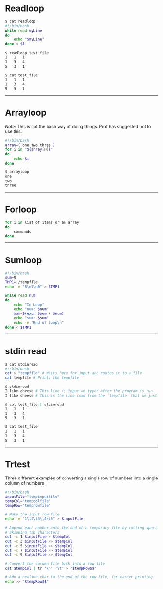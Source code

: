 # Readloop
```sh
$ cat readloop
#!/bin/bash
while read myLine
do
    echo "$myLine"
done < $1
```
```sh
$ readloop test_file
1   1   1
1   3   4
5   3   1
```
```sh
$ cat test_file
1   1   1
1   3   4
5   3   1
```
---
# Arrayloop

*Note*: This is not the bash way of doing things. Prof has suggested not to use this.

```sh
#!/bin/bash
array=( one two three )
for i in "${array[@]}"
do
    echo $i
done
```
```sh
$ arrayloop
one
two
three
```
---
# Forloop
```sh
for i in list of items or an array
do
    commands
done
```
---
# Sumloop
```sh
#!/bin/bash
sum=0
TMP1=./tempfile
echo -e "8\n7\n6" > $TMP1

while read num
do
    echo "In Loop"
    echo "num: $num"
    sum=$(expr $sum + $num)
    echo "sum: $sum"
    echo -e "End of loop\n"
done < $TMP1
```

---
# stdin read
```sh
$ cat stdinread
#!/bin/bash
cat > "tempfile" # Waits here for input and routes it to a file
cat tempfile # Prints the tempfile
```
```sh
$ stdinread
I like cheese # This line is input we typed after the program is run
I like cheese # This is the line read from the `tempfile` that we just put into STDIN
```
```sh
$ cat test_file | stdinread
1   1   1
1   3   4
5   3   1
```
```sh
$ cat test_file
1   1   1
1   3   4
5   3   1
```
---
# Trtest

Three different examples of converting a single row of numbers into a single column of numbers

```sh
#!/bin/bash
inputFile="tempinputfile"
tempCol="tempcolfile"
tempRow="temprowfile"

# Make the input row file
echo -e "1\t2\t3\t4\t5" > $inputFile

# Append each number onto the end of a temporary file by cutting specific columns
# Skipping tab characters
cut -c 1 $inputFile > $tempCol
cut -c 3 $inputFile >> $tempCol
cut -c 5 $inputFile >> $tempCol
cut -c 7 $inputFile >> $tempCol
cut -c 9 $inputFile >> $tempCol

# Convert the column file back into a row file
cat $tempCol | tr '\n' '\t' > "$tempRow$$"

# Add a newline char to the end of the row file, for easier printing
echo >> "$tempRow$$"
```
